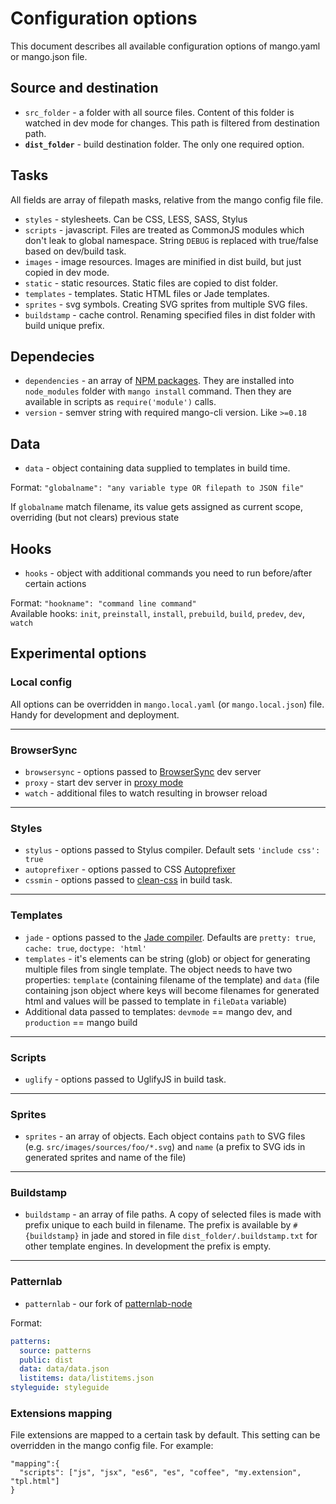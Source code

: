 # Configuration options

This document describes all available configuration options of mango.yaml or mango.json file.

## Source and destination

* `src_folder` - a folder with all source files. Content of this folder is watched in dev mode for changes. This path is filtered from destination path.
* **`dist_folder`** - build destination folder. The only one required option.

## Tasks

All fields are array of filepath masks, relative from the mango config file file.

* `styles` - stylesheets. Can be CSS, LESS, SASS, Stylus
* `scripts` - javascript. Files are treated as CommonJS modules which don't leak to global namespace. String `DEBUG` is replaced with true/false based on dev/build task.
* `images` - image resources. Images are minified in dist build, but just copied in dev mode.
* `static` - static resources. Static files are copied to dist folder.
* `templates` - templates. Static HTML files or Jade templates.
* `sprites` - svg symbols. Creating SVG sprites from multiple SVG files.
* `buildstamp` - cache control. Renaming specified files in dist folder with build unique prefix.

## Dependecies

* `dependencies` - an array of [NPM packages](https://www.npmjs.com). They are installed into `node_modules` folder with `mango install` command. Then they are available in scripts as `require('module')` calls.
* `version` - semver string with required mango-cli version. Like `>=0.18`

## Data

* `data` - object containing data supplied to templates in build time.

Format: `"globalname": "any variable type OR filepath to JSON file"`

If `globalname` match filename, its value gets assigned as current scope, overriding (but not clears) previous state

## Hooks

* `hooks` - object with additional commands you need to run before/after certain actions

Format: `"hookname": "command line command"`<br>
Available hooks: `init`, `preinstall`, `install`, `prebuild`, `build`, `predev`, `dev`, `watch`


## Experimental options

### Local config

All options can be overridden in `mango.local.yaml` (or `mango.local.json`) file. Handy for development and deployment.

---

### BrowserSync

* `browsersync` - options passed to [BrowserSync](http://www.browsersync.io/docs/options/) dev server
* `proxy` - start dev server in [proxy mode](http://www.browsersync.io/docs/options/#option-proxy)
* `watch` - additional files to watch resulting in browser reload

---

### Styles

* `stylus` - options passed to Stylus compiler. Default sets `'include css': true`
* `autoprefixer` - options passed to CSS [Autoprefixer](https://github.com/postcss/autoprefixer-core#usage)
* `cssmin` - options passed to [clean-css](https://github.com/jakubpawlowicz/clean-css#how-to-use-clean-css-api) in build task.

---

### Templates

* `jade` - options passed to the [Jade compiler](http://jade-lang.com/api). Defaults are `pretty: true`, `cache: true`, `doctype: 'html'`
* `templates` - it's elements can be string (glob) or object for generating multiple files from single template. The object needs to have two properties: `template` (containing filename of the template) and `data` (file containing json object where keys will become filenames for generated html and values will be passed to template in `fileData` variable)
* Additional data passed to templates: `devmode` == mango dev, and `production` == mango build

---

### Scripts

* `uglify` - options passed to UglifyJS in build task.

---

### Sprites

* `sprites` - an array of objects. Each object contains `path` to SVG files (e.g. `src/images/sources/foo/*.svg`) and `name` (a prefix to SVG ids in generated sprites and name of the file)

---

### Buildstamp

* `buildstamp` - an array of file paths. A copy of selected files is made with prefix unique to each build in filename. The prefix is available by `#{buildstamp}` in jade and stored in file `dist_folder/.buildstamp.txt` for other template engines. In development the prefix is empty.

---

### Patternlab

* `patternlab` - our fork of [patternlab-node](https://github.com/manGoweb/patternlab-node)

Format:
```yaml
patterns:
  source: patterns
  public: dist
  data: data/data.json
  listitems: data/listitems.json
styleguide: styleguide
```

### Extensions mapping

File extensions are mapped to a certain task by default. This setting can be overridden in the mango config file.
For example:

```
"mapping":{
  "scripts": ["js", "jsx", "es6", "es", "coffee", "my.extension", "tpl.html"]
}
```
